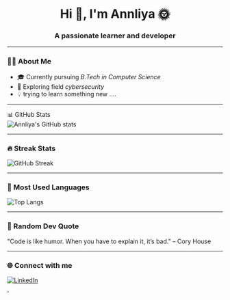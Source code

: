 <h1 align="center">Hi 👋, I'm Annliya 🌞</h1>
<h3 align="center">A passionate learner and developer</h3>

---

### 👩‍💻 About Me  
- 🎓 Currently pursuing *B.Tech in Computer Science* 
- 🌱 Exploring field *cybersecurity* 
- 💡 trying to learn something new ....

---

📊 GitHub Stats  
![Annliya's GitHub stats](https://github-readme-stats.vercel.app/api?username=AnnliyaJ&show_icons=true&theme=radical)  

---

### 🔥 Streak Stats  
![GitHub Streak](https://github-readme-streak-stats.herokuapp.com/?user=Annliyajiju&theme=radical)  

---

### 📌 Most Used Languages  
![Top Langs](https://github-readme-stats.vercel.app/api/top-langs/?username=Annliyajiju&layout=compact&theme=radical)  

---

### 💬 Random Dev Quote  
"Code is like humor. When you have to explain it, it’s bad." – Cory House  

---

### 🌐 Connect with me  
[![LinkedIn](https://img.shields.io/badge/LinkedIn-blue?style=for-the-badge&logo=linkedin)](https://www.linkedin.com/in/annliya-jiju-a47986332/)  

'
